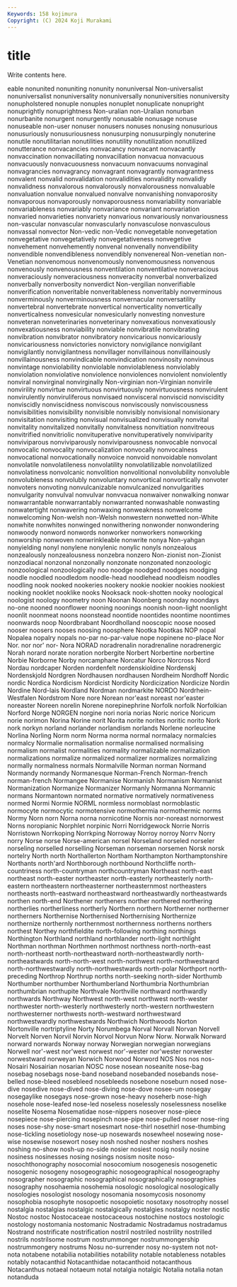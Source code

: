 ```yaml
---
Keywords: 158 kojimura
Copyright: (C) 2024 Koji Murakami
---
```


# title

Write contents here.



eable
nonunited nonuniting nonunity nonuniversal Non-universalist nonuniversalist nonuniversality nonuniversally nonuniversities nonuniversity
nonupholstered nonuple nonuples nonuplet nonuplicate nonupright nonuprightly nonuprightness Non-uralian non-Uralian
nonurban nonurbanite nonurgent nonurgently nonusable nonusage nonuse nonuseable non-user nonuser
nonusers nonuses nonusing nonusurious nonusuriously nonusuriousness nonusurping nonusurpingly nonuterine nonutile
nonutilitarian nonutilities nonutility nonutilization nonutilized nonutterance nonvacancies nonvacancy nonvacant nonvacantly
nonvaccination nonvacillating nonvacillation nonvacua nonvacuous nonvacuously nonvacuousness nonvacuum nonvacuums nonvaginal
nonvagrancies nonvagrancy nonvagrant nonvagrantly nonvagrantness nonvalent nonvalid nonvalidation nonvalidities nonvalidity
nonvalidly nonvalidness nonvalorous nonvalorously nonvalorousness nonvaluable nonvaluation nonvalue nonvalued nonvalve
nonvanishing nonvaporosity nonvaporous nonvaporously nonvaporousness nonvariability nonvariable nonvariableness nonvariably nonvariance
nonvariant nonvariation nonvaried nonvarieties nonvariety nonvarious nonvariously nonvariousness non-vascular nonvascular
nonvascularly nonvasculose nonvasculous nonvassal nonvector Non-vedic non-Vedic nonvegetable nonvegetation nonvegetative
nonvegetatively nonvegetativeness nonvegetive nonvehement nonvehemently nonvenal nonvenally nonvendibility nonvendible nonvendibleness
nonvendibly nonvenereal Non-venetian non-Venetian nonvenomous nonvenomously nonvenomousness nonvenous nonvenously nonvenousness
nonventilation nonventilative nonveracious nonveraciously nonveraciousness nonveracity nonverbal nonverbalized nonverbally nonverbosity
nonverdict Non-vergilian nonverifiable nonverification nonveritable nonveritableness nonveritably nonverminous nonverminously nonverminousness
nonvernacular nonversatility nonvertebral nonvertebrate nonvertical nonverticality nonvertically nonverticalness nonvesicular nonvesicularly
nonvesting nonvesture nonveteran nonveterinaries nonveterinary nonvexatious nonvexatiously nonvexatiousness nonviability nonviable
nonvibratile nonvibrating nonvibration nonvibrator nonvibratory nonvicarious nonvicariously nonvicariousness nonvictories nonvictory
nonvigilance nonvigilant nonvigilantly nonvigilantness nonvillager nonvillainous nonvillainously nonvillainousness nonvindicable nonvindication
nonvinosity nonvinous nonvintage nonviolability nonviolable nonviolableness nonviolably nonviolation nonviolative nonviolence
nonviolences nonviolent nonviolently nonviral nonvirginal nonvirginally Non-virginian non-Virginian nonvirile nonvirility
nonvirtue nonvirtuous nonvirtuously nonvirtuousness nonvirulent nonvirulently nonviruliferous nonvisaed nonvisceral nonviscid
nonviscidity nonviscidly nonviscidness nonviscous nonviscously nonviscousness nonvisibilities nonvisibility nonvisible nonvisibly
nonvisional nonvisionary nonvisitation nonvisiting nonvisual nonvisualized nonvisually nonvital nonvitality nonvitalized
nonvitally nonvitalness nonvitiation nonvitreous nonvitrified nonvitriolic nonvituperative nonvituperatively nonviviparity nonviviparous
nonviviparously nonviviparousness nonvocable nonvocal nonvocalic nonvocality nonvocalization nonvocally nonvocalness nonvocational
nonvocationally nonvoice nonvoid nonvoidable nonvolant nonvolatile nonvolatileness nonvolatility nonvolatilizable nonvolatilized
nonvolatiness nonvolcanic nonvolition nonvolitional nonvolubility nonvoluble nonvolubleness nonvolubly nonvoluntary nonvortical
nonvortically nonvoter nonvoters nonvoting nonvulcanizable nonvulcanized nonvulgarities nonvulgarity nonvulval nonvulvar
nonvvacua nonwaiver nonwalking nonwar nonwarrantable nonwarrantably nonwarranted nonwashable nonwasting nonwatertight
nonwavering nonwaxing nonweakness nonwelcome nonwelcoming Non-welsh non-Welsh nonwestern nonwetted non-White
nonwhite nonwhites nonwinged nonwithering nonwonder nonwondering nonwoody nonword nonwords nonworker
nonworkers nonworking nonworship nonwoven nonwrinkleable nonwrite nonya Non-yahgan nonyielding nonyl
nonylene nonylenic nonylic nonyls nonzealous nonzealously nonzealousness nonzebra nonzero Non-zionist
non-Zionist nonzodiacal nonzonal nonzonally nonzonate nonzonated nonzoologic nonzoological nonzoologically noo
noodge noodged noodges noodging noodle noodled noodledom noodle-head noodlehead noodleism
noodles noodling nook nooked nookeries nookery nookie nookier nookies nookiest
nooking nooklet nooklike nooks Nooksack nook-shotten nooky noological noologist noology
noometry noon Noonan Noonberg noonday noondays no-one nooned noonflower nooning
noonings noonish noon-light noonlight noonlit noonmeat noons noonstead noontide noontides
noontime noontimes noonwards noop Noordbrabant Noordholland nooscopic noose noosed nooser
noosers nooses noosing noosphere Nootka Nootkas NOP nopal Nopalea nopalry
nopals no-par no-par-value nope nopinene no-place Nor Nor. nor nor'
nor- Nora NORAD noradrenalin noradrenaline noradrenergic Norah norard norate noration
norbergite Norbert Norbertine norbertine Norbie Norborne Norby norcamphane Norcatur Norco
Norcross Nord Nordau nordcaper Norden nordenfelt nordenskioldine Nordenskj Nordenskjold Nordgren
Nordhausen nordhausen Nordheim Nordhoff Nordic nordic Nordica Nordicism Nordicist Nordicity
Nordicization Nordicize Nordin Nordine Nord-lais Nordland Nordman nordmarkite NORDO Nordrhein-Westfalen
Nordstrom Nore nore Norean nor'east noreast nor'easter noreaster Noreen norelin
Norene norepinephrine Norfolk norfolk Norfolkian Norford Norge NORGEN norgine nori
noria norias Noric norice Noricum norie norimon Norina Norine norit
Norita norite norites noritic norito Nork nork norkyn norland norlander
norlandism norlands Norlene norleucine Norlina Norling Norm norm Norma norma
normal normalacy normalcies normalcy Normalie normalisation normalise normalised normalising normalism
normalist normalities normality normalizable normalization normalizations normalize normalized normalizer normalizes
normalizing normally normalness normals Normalville Norman norman Normand Normandy normandy
Normanesque Norman-French Norman-french norman-french Normangee Normanise Normanish Normanism Normanist Normanization
Normanize Normanizer Normanly Normanna Normannic normans Normantown normated normative normatively
normativeness normed Normi Normie NORML normless normoblast normoblastic normocyte normocytic
normotensive normothermia normothermic norms Normy Norn norn Norna norna nornicotine
Nornis nor-noreast nornorwest Norns noropianic Norphlet norpinic Norri Norridgewock Norrie
Norris Norristown Norrkoping Norrkping Norroway Norroy norroy Norrv Norry norry
Norse norse Norse-american norsel Norseland norseled norseler norseling norselled norselling
Norseman norseman norsemen Norsk norsk nortelry North north Northallerton Northam
Northampton Northamptonshire Northants north'ard Northborough northbound Northcliffe north-countriness north-countryman northcountryman
Northeast north-east northeast north-easter northeaster north-easterly northeasterly north-eastern northeastern northeasterner
northeasternmost northeasters northeasts north-eastward northeastward northeastwardly northeastwards northen north-end Northener
northeners norther northered northering northerlies northerliness northerly Northern northern Northerner
northerner northerners Northernise Northernised Northernising Northernize northernize northernly northernmost northernness
northerns northers northest Northey northfieldite north-following northing northings Northington Northland
northland northlander north-light northlight Northman northman Northmen northmost northness north-north-east
north-northeast north-northeastward north-northeastwardly north-northeastwards north-north-west north-northwest north-northwestward north-northwestwardly north-northwestwards north-polar
Northport north-preceding Northrop Northrup norths north-seeking north-sider Northumb Northumber northumber
Northumberland Northumbria Northumbrian northumbrian northupite Northvale Northville northward northwardly northwards
Northway Northwest north-west northwest north-wester northwester north-westerly northwesterly north-western northwestern
northwesterner northwests north-westward northwestward northwestwardly northwestwards Northwich Northwoods Norton Nortonville
nortriptyline Norty Norumbega Norval Norvall Norvan Norvell Norvelt Norven Norvil
Norvin Norvol Norvun Norw Norw. Norwalk Norward norward norwards Norway
norway Norwegian norwegian norwegians Norwell nor'-west nor'west norwest nor'-wester nor'wester
norwester norwestward norweyan Norwich Norwood Norword NOS Nos nos nos-
Nosairi Nosairian nosarian NOSC nose nosean noseanite nose-bag nosebag nosebags
nose-band noseband nosebanded nosebands nose-belled nose-bleed nosebleed nosebleeds nosebone noseburn
nosed nose-dive nosedive nose-dived nose-diving nose-dove nosee-um nosegay nosegaylike nosegays
nose-grown nose-heavy noseherb nose-high nosehole nose-leafed nose-led noseless noselessly noselessness
noselike noselite Nosema Nosematidae nose-nippers noseover nose-piece nosepiece nose-piercing nosepinch
nose-pipe nose-pulled noser nose-ring noses nose-shy nose-smart nosesmart nose-thirl nosethirl
nose-thumbing nose-tickling nosetiology nose-up nosewards nosewheel nosewing nose-wise nosewise nosewort
nosey nosh noshed nosher noshers noshes noshing no-show nosh-up no-side
nosier nosiest nosig nosily nosine nosiness nosinesses nosing nosings nosism
nosite noso- nosochthonography nosocomial nosocomium nosogenesis nosogenetic nosogenic nosogeny nosogeographic
nosogeographical nosogeography nosographer nosographic nosographical nosographically nosographies nosography nosohaemia nosohemia
nosologic nosological nosologically nosologies nosologist nosology nosomania nosomycosis nosonomy nosophobia
nosophyte nosopoetic nosopoietic nosotaxy nosotrophy nossel nostalgia nostalgias nostalgic nostalgically
nostalgies nostalgy noster nostic Nostoc nostoc Nostocaceae nostocaceous nostochine nostocs
nostologic nostology nostomania nostomanic Nostradamic Nostradamus nostradamus Nostrand nostrificate nostrification
nostril nostriled nostrility nostrilled nostrils nostrilsome nostrum nostrummonger nostrummongership nostrummongery
nostrums Nosu no-surrender nosy no-system not not- nota notabene notabilia
notabilities notability notable notableness notables notably notacanthid Notacanthidae notacanthoid notacanthous
Notacanthus notaeal notaeum notal notalgia notalgic Notalia notalia notan notanduda
